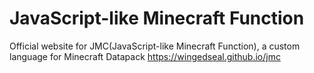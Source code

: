 # JavaScript-like Minecraft Function

Official website for JMC(JavaScript-like Minecraft Function), a custom language for Minecraft Datapack
https://wingedseal.github.io/jmc
